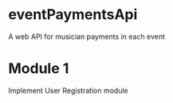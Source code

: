 # eventPaymentsApi
A web API for musician payments in each event

Module 1
========
Implement User Registration module
